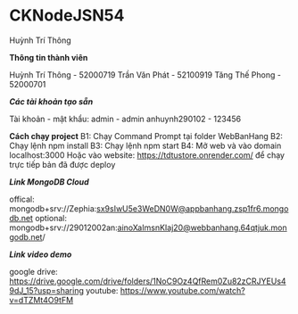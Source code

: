 # CKNodeJSN54

 Huỳnh Trí Thông

**Thông tin thành viên**

Huỳnh Trí Thông - 52000719
Trần Văn Phát 	- 52100919
Tăng Thế Phong 	- 52000701

***Các tài khoản tạo sẵn***

Tài khoản - mật khẩu:
admin - admin
anhuynh290102 - 123456

**Cách chạy project**
B1: Chạy Command Prompt tại folder WebBanHang
B2: Chạy lệnh npm install
B3: Chạy lệnh npm start
B4: Mở web và vào domain localhost:3000
Hoặc vào website: https://tdtustore.onrender.com/ để chạy trực tiếp bản đã được deploy

***Link MongoDB Cloud***

offical:  mongodb+srv://Zephia:sx9sIwU5e3WeDN0W@appbanhang.zsp1fr6.mongodb.net
optional: mongodb+srv://29012002an:ainoXaImsnKIaj20@webbanhang.64qtjuk.mongodb.net/

***Link video demo***

google drive: https://drive.google.com/drive/folders/1NoC9Oz4QfRem0Zu82zCRJYEUs49dJ_15?usp=sharing
youtube: https://www.youtube.com/watch?v=dTZMt4O9tFM
